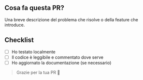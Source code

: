 ## Cosa fa questa PR?

Una breve descrizione del problema che risolve o della feature che introduce.

## Checklist

- [ ] Ho testato localmente
- [ ] Il codice è leggibile e commentato dove serve
- [ ] Ho aggiornato la documentazione (se necessario)

> Grazie per la tua PR 🙌

